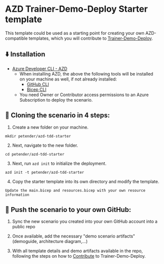 # AZD Trainer-Demo-Deploy Starter template

This template could be used as a starting point for creating your own AZD-compatible templates, which you will contribute to [Trainer-Demo-Deploy](https://aka.ms/trainer-demo-deploy). 

## ⬇️ Installation
- [Azure Developer CLI - AZD](https://learn.microsoft.com/en-us/azure/developer/azure-developer-cli/install-azd)
    - When installing AZD, the above the following tools will be installed on your machine as well, if not already installed:
        - [GitHub CLI](https://cli.github.com)
        - [Bicep CLI](https://learn.microsoft.com/en-us/azure/azure-resource-manager/bicep/install)
    - You need Owner or Contributor access permissions to an Azure Subscription to  deploy the scenario.

## 🚀 Cloning the scenario in 4 steps:

1. Create a new folder on your machine.
```
mkdir petender/azd-tdd-starter
```
2. Next, navigate to the new folder.
```
cd petender/azd-tdd-starter
```
3. Next, run `azd init` to initialize the deployment.
```
azd init -t petender/azd-tdd-starter
```
4. Copy the starter template into its own directory and modify the template.
```
Update the main.bicep and resources.bicep with your own resource information
```

## 🚀 Push the scenario to your own GitHub:

1. Sync the new scenario you created into your own GitHub account into a public repo

2. Once available, add the necessary "demo scenario artifacts" (demoguide, architecture diagram,...) 

3. With all template details and demo artifacts available in the repo, following the steps on how to [Contribute](https://microsoftlearning.github.io/trainer-demo-deploy/docs/contribute) to Trainer-Demo-Deploy.


 
